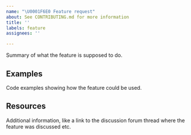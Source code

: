 ```yaml
---
name: "\U0001F6E0 Feature request"
about: See CONTRIBUTING.md for more information
title: ''
labels: feature
assignees: ''

---
```


Summary of what the feature is supposed to do.

## Examples

Code examples showing how the feature could be used.

## Resources

Additional information, like a link to the discussion forum thread where the feature was discussed etc.
